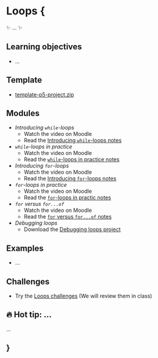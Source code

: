 # Loops {
    
✨ ... ✨

## Learning objectives

- ...

## Template

- [template-p5-project.zip](../../templates/template-p5-project.zip)
    
## Modules

- *Introducing `while`-loops*
    - Watch the video on Moodle
    - Read the [Introducing `while`-loops notes](./introducing-while.loops.md)
- *`while`-loops in practice*
    - Watch the video on Moodle
    - Read the [`while`-loops in practice notes](./while-loops-in-practice.md)
- *Introducing `for`-loops*
    - Watch the video on Moodle
    - Read the [Introducing `for`-loops notes](./introducing-for-loops.md)
- *`for`-loops in practice*
    - Watch the video on Moodle
    - Read the [`for`-loops in practic notes](./for-loops-in-practice.md)
- *`for` versus `for...of`*
    - Watch the video on Moodle
    - Read the [`for` versus `for...of` notes](./for-versus-for-of.md)
- *Debugging loops*
    - Download the [Debugging loops project](MISSING_LINK)
    
## Examples

- ...
    
## Challenges

- Try the [Loops challenges](MISSING_LINK) (We will review them in class)

## 🔥 Hot tip: ...

...
    
## }